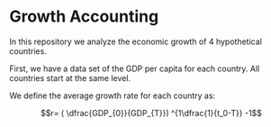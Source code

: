 # Growth Accounting

In this repository we analyze the economic growth of 4 hypothetical countries.

First, we have a data set of the GDP per capita for each country. All countries start at the same level.

We define the average growth rate for each country as:

$$r= ( \dfrac{GDP_{0}}{GDP_{T}}) ^{1\dfrac{1}{t_0-T}} -1$$
